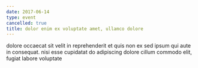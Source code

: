 ```yaml
---
date: 2017-06-14
type: event
cancelled: true
title: dolor enim ex voluptate amet, ullamco dolore
---
```

dolore occaecat sit velit in reprehenderit et quis non ex sed ipsum qui aute in consequat. nisi esse cupidatat do adipiscing dolore cillum commodo elit, fugiat labore voluptate